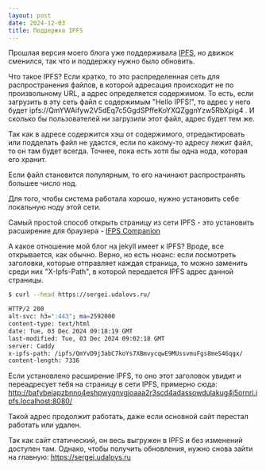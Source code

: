 ```yaml
---
layout: post
date: 2024-12-03
title: Поддержка IPFS
---
```

Прошлая версия моего блога уже поддерживала [IPFS](https://en.wikipedia.org/wiki/InterPlanetary_File_System), но движок сменился, так что и поддержку нужно было обновить.

Что такое IPFS? Если кратко, то это распределенная сеть для распространения файлов, в которой адресация происходит не по произвольному URL, а адрес определяется содержимом. То есть, если загрузить в эту сеть файл с содержимым "Hello IPFS!", то адрес у него будет ipfs://QmYWAifyw2V5dEq7c5GgdSPffeKoYXQZggnYzw5RbXpig4 . И сколько бы пользователей ни загрузили этот файл, адрес будет тем же.

Так как в адресе содержится хэш от содержимого,  отредактировать или подделать файл не удастся, если по какому-то адресу лежит файл, то он там будет всегда. Точнее, пока есть хотя бы одна нода, которая его хранит. 

Если файл становится популярным, то его начинают распространять большее число нод.

Для того, чтобы система работала хорошо, нужно установить себе локальную ноду этой сети. 

Самый простой способ открыть страницу из сети IPFS - это установить расширение для браузера - [IFPS Companion](https://docs.ipfs.tech/install/ipfs-companion/#install)

А какое отношение мой блог на jekyll имеет к IPFS? Вроде, все открывается, как обычно. Верно, но есть нюанс: если посмотреть заголовки, которые отправляет каждая страница, то можно заменить среди них "X-Ipfs-Path", в которой передается IPFS адрес данной страницы.

```bash
$ curl --head https://sergei.udalovs.ru/

HTTP/2 200
alt-svc: h3=":443"; ma=2592000
content-type: text/html
date: Tue, 03 Dec 2024 09:18:19 GMT
last-modified: Tue, 03 Dec 2024 09:02:18 GMT
server: Caddy
x-ipfs-path: /ipfs/QmYvD9j3abC7koYs7XBmvycqwE9MUssvmuFgs8meS46qgx/
content-length: 7336

```

Если установлено расширение IPFS, то оно этот заголовок увидит и переадресует тебя на страницу в сети IPFS, примерно сюда: http://bafybeiapzbnno4eshpwyqnvgjoaaa2r3scd4adassowdulakug4j5ornri.ipfs.localhost:8080/

Такой адрес продолжит работать, даже если основной сайт перестал работать или удален. 

Так как сайт статический, он весь выгружен в IPFS и без изменений доступен там. Однако, чтобы получить обновления, нужно снова зайти на главную: https://sergei.udalovs.ru

